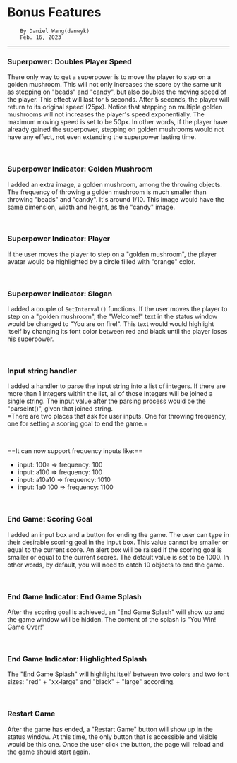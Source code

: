 # Bonus Features
```
    By Daniel Wang(danwyk)  
    Feb. 16, 2023  
```
---

### Superpower: Doubles Player Speed
There only way to get a superpower is to move the player to step on a golden mushroom. This will not only increases the score by the same unit as stepping on "beads" and "candy", but also doubles the moving speed of the player. This effect will last for 5 seconds. After 5 seconds, the player will return to its original speed (25px). Notice that stepping on multiple golden mushrooms will not increases the player's speed exponentially. The maximum moving speed is set to be 50px. In other words, if the player have already gained the superpower, stepping on golden mushrooms would not have any effect, not even extending the superpower lasting time.  

<br>

### Superpower Indicator: Golden Mushroom
I added an extra image, a golden mushroom, among the throwing objects. The frequency of throwing a golden mushroom is much smaller than throwing "beads" and "candy". It's around 1/10. This image would have the same dimension, width and height, as the "candy" image.  

<br>

### Superpower Indicator: Player
If the user moves the player to step on a "golden mushroom", the player avatar would be highlighted by a circle filled with "orange" color.  

<br>

### Superpower Indicator: Slogan
I added a couple of `SetInterval()` functions. If the user moves the player to step on a "golden mushroom", the "Welcome!" text in the status window would be changed to "You are on fire!". This text would would highlight itself by changing its font color between red and black until the player loses his superpower.  

<br>

### Input string handler
I added a handler to parse the input string into a list of integers. If there are more than 1 integers within the list, all of those integers will be joined a single string. The input value after the parsing process would be the "parseInt()", given that joined string.  
=There are two places that ask for user inputs. One for throwing frequency, one for setting a scoring goal to end the game.=  

<br>

==It can now support frequency inputs like:==  
- input: 100a => frequency: 100  
- input: a100 => frequency: 100  
- input: a10a10 => frequency: 1010  
- input: 1a0 100 => frequency: 1100  

<br>

### End Game: Scoring Goal
I added an input box and a button for ending the game. The user can type in their desirable scoring goal in the input box. This value cannot be smaller or equal to the current score. An alert box will be raised if the scoring goal is smaller or equal to the current scores. The default value is set to be 1000. In other words, by default, you will need to catch 10 objects to end the game.  

<br>

### End Game Indicator: End Game Splash
After the scoring goal is achieved, an "End Game Splash" will show up and the game window will be hidden. The content of the splash is "You Win! Game Over!"  

<br>

### End Game Indicator: Highlighted Splash
The "End Game Splash" will highlight itself between two colors and two font sizes: "red" + "xx-large" and "black" + "large" according.  

<br>

### Restart Game
After the game has ended, a "Restart Game" button will show up in the status window. At this time, the only button that is accessible and visible would be this one. Once the user click the button, the page will reload and the game should start again.  